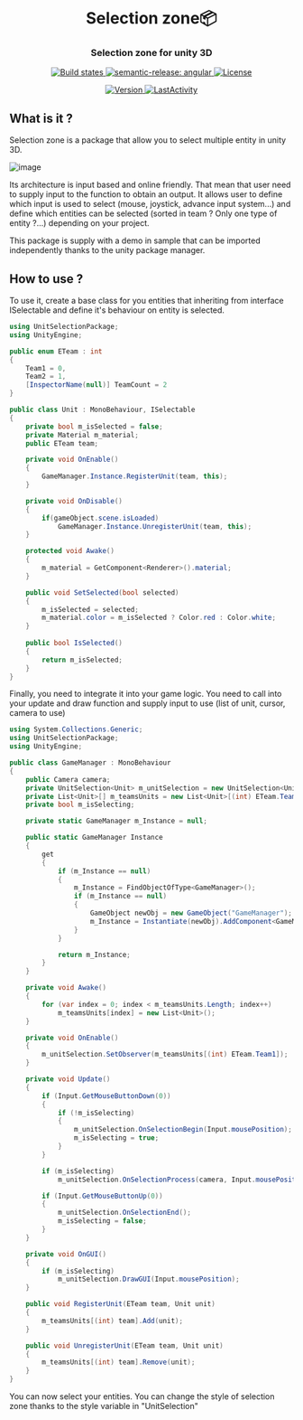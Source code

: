 <h1 align="center" style="border-bottom: none;">Selection zone📦 </h1>
<h3 align="center">Selection zone for unity 3D</h3>
<p align="center">
  <a href="https://github.com/semantic-release/semantic-release/actions?query=workflow%3ATest+branch%3Amaster">
    <img alt="Build states" src="https://github.com/semantic-release/semantic-release/workflows/Test/badge.svg">
  </a>
  <a href="https://github.com/semantic-release/semantic-release/actions?query=workflow%3ATest+branch%3Amaster">
    <img alt="semantic-release: angular" src="https://img.shields.io/badge/semantic--release-angular-e10079?logo=semantic-release">
  </a>
  <a href="LICENSE">
    <img alt="License" src="https://img.shields.io/badge/License-MIT-blue.svg">
  </a>
</p>
<p align="center">
  <a href="package.json">
    <img alt="Version" src="https://img.shields.io/github/package-json/v/OpenSourceUnityPackage/SelectionZone">
  </a>
  <a href="#LastActivity">
    <img alt="LastActivity" src="https://img.shields.io/github/last-commit/OpenSourceUnityPackage/SelectionZone">
  </a>
</p>

## What is it ?
Selection zone is a package that allow you to select multiple entity in unity 3D.

![image](https://user-images.githubusercontent.com/55276408/159162563-6f98255d-0657-44c6-be0b-9f760b45a95c.png)

Its architecture is input based and online friendly.
That mean that user need to supply input to the function to obtain an output.
It allows user to define which input is used to select (mouse, joystick, advance input system...) and define which entities can be selected (sorted in team ? Only one type of entity ?...) depending on your project.

This package is supply with a demo in sample that can be imported independently thanks to the unity package manager.

## How to use ?
To use it, create a base class for you entities that inheriting from interface ISelectable and define it's behaviour on entity is selected.
```C#
using UnitSelectionPackage;
using UnityEngine;

public enum ETeam : int
{
    Team1 = 0,
    Team2 = 1,
    [InspectorName(null)] TeamCount = 2
}

public class Unit : MonoBehaviour, ISelectable
{
    private bool m_isSelected = false;
    private Material m_material;
    public ETeam team;

    private void OnEnable()
    {
        GameManager.Instance.RegisterUnit(team, this);
    }

    private void OnDisable()
    {
        if(gameObject.scene.isLoaded)
            GameManager.Instance.UnregisterUnit(team, this);
    }

    protected void Awake()
    {
        m_material = GetComponent<Renderer>().material;
    }

    public void SetSelected(bool selected)
    {
        m_isSelected = selected;
        m_material.color = m_isSelected ? Color.red : Color.white;
    }
    
    public bool IsSelected()
    {
        return m_isSelected;
    }
}
```

Finally, you need to integrate it into your game logic. You need to call into your update and draw function and supply input to use (list of unit, cursor, camera to use)

```C#
using System.Collections.Generic;
using UnitSelectionPackage;
using UnityEngine;

public class GameManager : MonoBehaviour
{
    public Camera camera;
    private UnitSelection<Unit> m_unitSelection = new UnitSelection<Unit>();
    private List<Unit>[] m_teamsUnits = new List<Unit>[(int) ETeam.TeamCount];
    private bool m_isSelecting;

    private static GameManager m_Instance = null;

    public static GameManager Instance
    {
        get
        {
            if (m_Instance == null)
            {
                m_Instance = FindObjectOfType<GameManager>();
                if (m_Instance == null)
                {
                    GameObject newObj = new GameObject("GameManager");
                    m_Instance = Instantiate(newObj).AddComponent<GameManager>();
                }
            }

            return m_Instance;
        }
    }

    private void Awake()
    {
        for (var index = 0; index < m_teamsUnits.Length; index++)
            m_teamsUnits[index] = new List<Unit>();
    }

    private void OnEnable()
    {
        m_unitSelection.SetObserver(m_teamsUnits[(int) ETeam.Team1]);
    }

    private void Update()
    {
        if (Input.GetMouseButtonDown(0))
        {
            if (!m_isSelecting)
            {
                m_unitSelection.OnSelectionBegin(Input.mousePosition);
                m_isSelecting = true;
            }
        }

        if (m_isSelecting)
            m_unitSelection.OnSelectionProcess(camera, Input.mousePosition);

        if (Input.GetMouseButtonUp(0))
        {
            m_unitSelection.OnSelectionEnd();
            m_isSelecting = false;
        }
    }

    private void OnGUI()
    {
        if (m_isSelecting)
            m_unitSelection.DrawGUI(Input.mousePosition);
    }

    public void RegisterUnit(ETeam team, Unit unit)
    {
        m_teamsUnits[(int) team].Add(unit);
    }

    public void UnregisterUnit(ETeam team, Unit unit)
    {
        m_teamsUnits[(int) team].Remove(unit);
    }
}
```

You can now select your entities.
You can change the style of selection zone thanks to the style variable in "UnitSelection"
